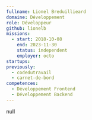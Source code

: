 ```yaml
---
fullname: Lionel Breduillieard
domaine: Développement
role: Développeur
github: lionelb
missions:
  - start: 2018-10-08
    end: 2023-11-30
    status: independent
    employer: octo
startups:
previously:
  - codedutravail
  - carnet-de-bord
competences:
  - Développement Frontend
  - Développement Backend
---
```


null
